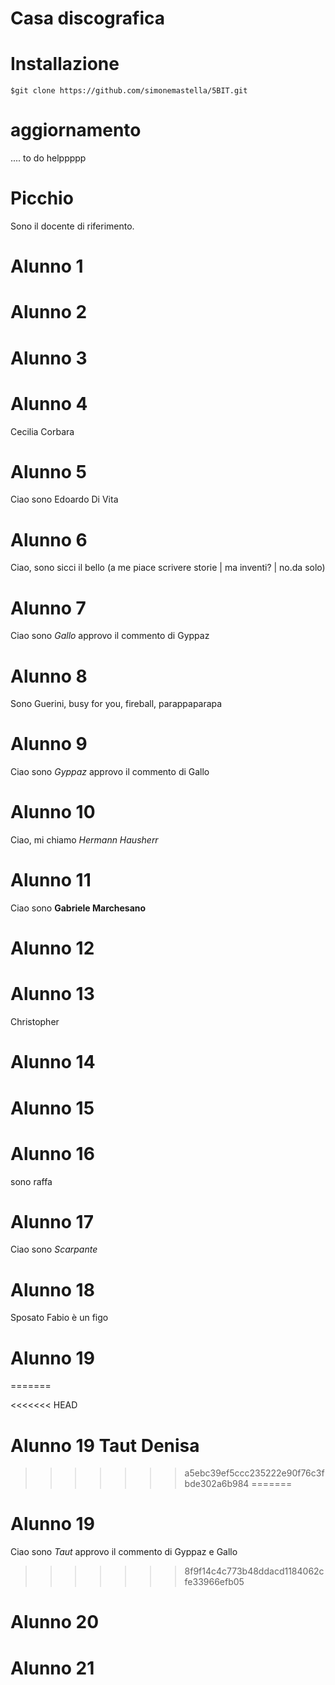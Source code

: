 
Casa discografica
=================
# Installazione
```
$git clone https://github.com/simonemastella/5BIT.git
```
# aggiornamento
.... to do helppppp
# Picchio
Sono il docente di riferimento.
# Alunno 1

# Alunno 2

# Alunno 3

# Alunno 4
Cecilia Corbara
# Alunno 5
Ciao sono Edoardo Di Vita

# Alunno 6 
Ciao, sono sicci il bello (a me piace scrivere storie | ma inventi? | no.da solo)
# Alunno 7
Ciao sono _Gallo_ approvo il commento di Gyppaz
# Alunno 8
Sono Guerini, busy for you, fireball, parappaparapa
# Alunno 9
Ciao sono _Gyppaz_ approvo il commento di Gallo
# Alunno 10
Ciao, mi chiamo *Hermann Hausherr*
# Alunno 11
Ciao sono **Gabriele Marchesano**
# Alunno 12

# Alunno 13
Christopher
# Alunno 14

# Alunno 15

# Alunno 16
sono raffa
# Alunno 17
Ciao sono _Scarpante_

# Alunno 18
Sposato Fabio è un figo
# Alunno 19
=======

<<<<<<< HEAD
# Alunno 19 Taut Denisa
>>>>>>> a5ebc39ef5ccc235222e90f76c3fbde302a6b984
=======
# Alunno 19 
Ciao sono _Taut_ approvo il commento di Gyppaz e Gallo
>>>>>>> 8f9f14c4c773b48ddacd1184062cfe33966efb05

# Alunno 20

# Alunno 21


